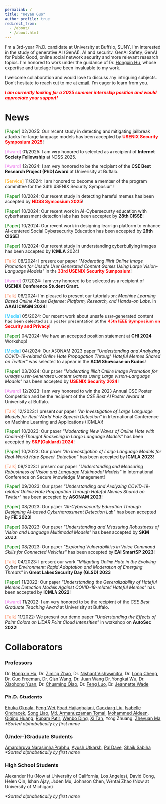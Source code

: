 ```yaml
---
permalink: /
title: "Keyan Guo"
author_profile: true
redirect_from: 
  - /about/
  - /about.html
---
```

I'm a 3rd-year Ph.D. candidate at University at Buffalo, SUNY. I'm interested in the study of generative AI (GenAI), AI and security, GenAI Safety, GenAI for Public Good, online social network security and more relevant research topics. I'm honored to work under the guidance of Dr. [Hongxin Hu](https://cse.buffalo.edu/~hongxinh/), whose expertise and tutelage have been invaluable to my work. 

I welcome collaboration and would love to discuss any intriguing subjects. Don’t hesitate to reach out to me at [email](keyanguo@buffalo.edu). I’m eager to learn from you.


<span style="color:red">***I am currently looking for a 2025 summer internship position and would appreciate your support!***</span>


News
======
<span style="color:green">\[Paper\]</span> 02/2025: Our recent study in detecting and mitigating jailbreak attacks for large language models has been accepted by **<span style="color:red">USENIX Security Symposium 2025</span>**!

<span style="color:violet">\[Award\]</span> 01/2025: I am very honored to selected as a recipient of **Internet Society Fellowship** at NDSS 2025.

<span style="color:violet">\[Award\]</span> 12/2024: I am very honored to be the recipient of the **CSE Best Research Project (PhD) Award** at Univerisity at Buffalo.

<span style="color:orange">\[Service\]</span> 11/2024: I am honored to become a member of the program committee for the 34th USENIX Security Symposium!

<span style="color:green">\[Paper\]</span> 10/2024: Our recent study in detecting harmful memes has been accepted by **<span style="color:red">NDSS Symposium 2025</span>**!

<span style="color:green">\[Paper\]</span> 10/2024: Our recent work in AI-Cybersecurity education with cyberharassment detection labs has been accepted by **28th CISSE**!

<span style="color:green">\[Paper\]</span> 10/2024: Our recent work in designing learnign platform to enhance AI-centered Social Cybersecurity Education has been accepted by **28th CISSE**!

<span style="color:green">\[Paper\]</span> 10/2024: Our recent study in understanding cyberbullying images has been accepted by **ICMLA** 2024!

<span style="color:coral">\[Talk\]</span> 08/2024: I present our paper *"Moderating Illicit Online Image Promotion for Unsafe User Generated Content Games Using Large Vision-Language Models"* in the **<span style="color:red"> 33rd USENIX Security Sumposium</span>**!

<span style="color:violet">\[Award\]</span> 07/2024: I am very honored to be selected as a recipient of **USENIX Conference Student Grant**.

<span style="color:coral">\[Talk\]</span> 06/2024: I'm pleased to present our tutorials on: *Machine Learning Based Online Abuse Defense: Platform, Research, and Hands-on Labs.* in **AAAI ICWSM 2024**!

<span style="color:deepskyblue">\[Media\]</span> 05/2024: Our recent work about unsafe user-generated content has been selected as a poster presentation at the **<span style="color:red">45th IEEE Symposium on Security and Privacy</span>**!

<span style="color:green">\[Paper\]</span> 04/2024: We have an accepted position statement at **CHI 2024** Workshop!

<span style="color:deepskyblue">\[Media\]</span> 04/2024: Our ASONAM 2023 paper *"Understanding and Analyzing COVID-19-related Online Hate Propagation Through Hateful Memes Shared on Twitter"* was selected to appear in the **ACM Showcase on Kudos**!

<span style="color:green">\[Paper\]</span> 03/2024: Our paper *"Moderating Illicit Online Image Promotion for Unsafe User-Generated Content Games Using Large Vision-Language Models"* has been accepted by **<span style="color:red">USENIX Security 2024</span>**!

<span style="color:violet">\[Award\]</span> 12/2023: I am very honored to win the 2023 Annual CSE Poster Competition and be the recipient of the *CSE Best AI Poster Award* at Univerisity at Buffalo.

<span style="color:coral">\[Talk\]</span> 12/2023: I present our paper *"An Investigation of Large Language Models for Real-World Hate Speech Detection"* in International Conference on Machine Learning and Applications (ICMLA)!

<span style="color:green">\[Paper\]</span> 10/2023: Our paper *"Moderating New Waves of Online Hate with Chain-of-Thought Reasoning in Large Language Models"* has been accepted by **<span style="color:red">S&P(Oakland) 2024</span>**!

<span style="color:green">\[Paper\]</span> 10/2023: Our paper *"An Investigation of Large Language Models for Real-World Hate Speech Detection"* has been accepted by **ICMLA 2023**!

<span style="color:coral">\[Talk\]</span> 09/2023: I present our paper *"Understanding and Measuring Robustness of Vision and Language Multimodal Models"* in International Conference on Secure Knowledge Management!

<span style="color:green">\[Paper\]</span> 09/2023: Our paper *"Understanding and Analyzing COVID-19-related Online Hate Propagation Through Hateful Memes Shared on Twitter"* has been accepted by **ASONAM 2023**!

<span style="color:green">\[Paper\]</span> 08/2023: Our paper *"AI-Cybersecurity Education Through Designing AI-based Cyberharassment Detection Lab"* has been accepted by **FIE 2023**!

<span style="color:green">\[Paper\]</span> 08/2023: Our paper *"Understanding and Measuring Robustness of Vision and Language Multimodal Models"* has been accepted by **SKM 2023**!

<span style="color:green">\[Paper\]</span> 08/2023: Our paper *"Exploring Vulnerabilities in Voice Command Skills for Connected Vehicles"* has been accepted by **EAI SmartSP 2023**!

<span style="color:coral">\[Talk\]</span> 04/2023: I present our work *"Mitigating Online Hate in the Evolving Cyber Environment: Rapid Adaptation and Moderation of Emerging Threats"* in **Great Lakes Security Day (GLSD) 2023**!

<span style="color:green">\[Paper\]</span> 11/2022: Our paper *"Understanding the Generalizability of Hateful Memes Detection Models Against COVID-19-related Hateful Memes"* has been accepted by **ICMLA 2022**!

<span style="color:violet">\[Award\]</span> 11/2022: I am very honored to be the recipient of the *CSE Best Graduate Teaching Award* at Univerisity at Buffalo.

<span style="color:coral">\[Talk\]</span> 11/2022: We present our demo paper *"Understanding the Effects of Paint Colors on LiDAR Point Cloud Intensities"* in workshop on  **AutoSec 2022**!


Collaborators 
=====
### Professors
Dr. [Hongxin Hu](https://cse.buffalo.edu/~hongxinh/), Dr. [Ziming Zhao](https://zzm7000.github.io/), Dr. [Nishant Vishwamitra](https://nishantvishwamitra.github.io/), Dr. [Long Cheng](https://people.computing.clemson.edu/~lcheng2/), Dr. [Guo Freeman](https://guof.people.clemson.edu), Dr. [Qian Wang](http://nisplab.whu.edu.cn/people.html), Dr. [Juan Wang]()
Dr. [Yongkai Wu](https://www.yongkaiwu.com/), Dr. [Xiaohong Yuan](https://www.ncat.edu/employee-bio.php?directoryID=1518403122), Dr. [Chunming Qiao](https://cse.buffalo.edu/~qiao/index.htm), Dr. [Feng Luo](https://people.computing.clemson.edu/~luofeng/), Dr. [Jeannette Wade](https://hhs.uncg.edu/people/wade-jeannette-m/)

### Ph.D. Students
[Ebuka Okpala](https://ejokpala.com/), [Feng Wei](https://www-student.cse.buffalo.edu/~fengwei/), [Foad Hajiaghajani](https://ubwp.buffalo.edu/cavas/team-members/foad-hajiaghajani/), [Gaoxiang Liu](https://www.linkedin.com/in/gaoxiang-liu-831571132/), [Isabelle Ondracek](https://www.linkedin.com/in/isabelle-ondracek/?trk=people_directory), [Song Liao](https://songacademic.github.io/), [Md. Armanuzzaman Tomal](https://tomal-kuet.github.io/armanuzzaman/), [Mohammed Aldeen](https://scholar.google.com/citations?user=jSVFlYUAAAAJ&hl=en), [Qiqing Huang](https://www.linkedin.com/in/qiqing-huang-7145a810a/?locale=en_US), [Rupam Patir](https://www.linkedin.com/in/rupam-patir-323b4797/), 
[Wenbo Ding](https://www.linkedin.com/in/wenbo-ding-77416414b/), [Xi Tan](https://mintancy.github.io), Yong Zhuang, [Zheyuan Ma](https://scholar.google.com/citations?user=3ZKnS6EAAAAJ&hl=en)  
*\*Sorted alphabetically by first name* 

### (Under-)Graduate Students
[Amardhruva Narasimha Prabhu](https://www.linkedin.com/in/amardhruva/), [Ayush Utkarsh](https://www.linkedin.com/in/ayushutkarsh/), [Pal Dave](https://www.linkedin.com/in/pal-dave-59b6b3182/?originalSubdomain=in), [Shaik Sabiha](https://www.linkedin.com/in/sabiha-shaik/)  
*\*Sorted alphabetically by first name*  
### High School Students

Alexander Hu (Now at University of California, Los Angeles), David Cong, Helen Qin, Ishan Ajay, Jaden Mu, Johnson Chen, Wentai Zhao (Now at University of Michigan)

*\*Sorted alphabetically by first name* 
